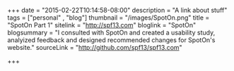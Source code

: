 +++
date = "2015-02-22T10:14:58-08:00"
description = "A link about stuff"
tags = ["personal" , "blog"]
thumbnail = "/images/SpotOn.png"
title = "SpotOn Part 1"
sitelink = "http://spf13.com"
bloglink = "SpotOn"
blogsummary = "I consulted with SpotOn and created a usability study, analyized feedback and designed recommended changes for SpotOn's website."
sourceLink = "http://github.com/spf13/spf13.com"

+++

